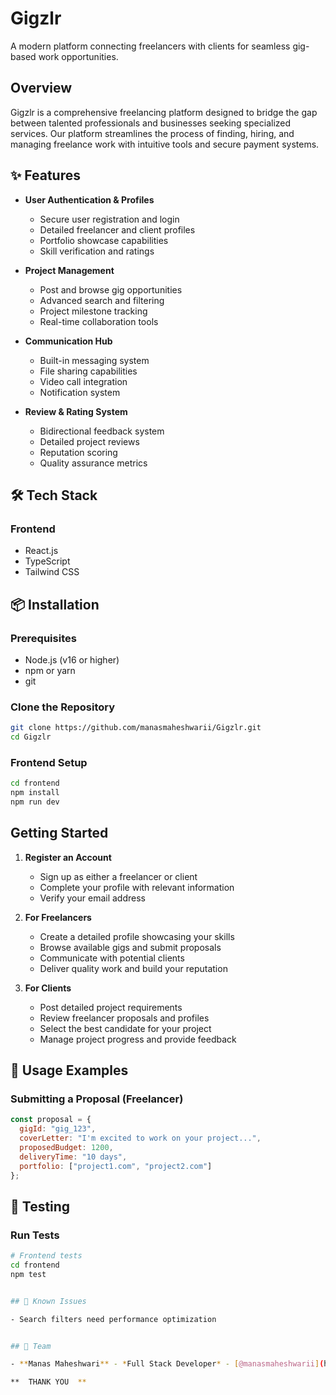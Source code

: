 # Gigzlr

A modern platform connecting freelancers with clients for seamless gig-based work opportunities.

##  Overview

Gigzlr is a comprehensive freelancing platform designed to bridge the gap between talented professionals and businesses seeking specialized services. Our platform streamlines the process of finding, hiring, and managing freelance work with intuitive tools and secure payment systems.

## ✨ Features

- **User Authentication & Profiles**
  - Secure user registration and login
  - Detailed freelancer and client profiles
  - Portfolio showcase capabilities
  - Skill verification and ratings

- **Project Management**
  - Post and browse gig opportunities
  - Advanced search and filtering
  - Project milestone tracking
  - Real-time collaboration tools

- **Communication Hub**
  - Built-in messaging system
  - File sharing capabilities
  - Video call integration
  - Notification system

- **Review & Rating System**
  - Bidirectional feedback system
  - Detailed project reviews
  - Reputation scoring
  - Quality assurance metrics

## 🛠️ Tech Stack

### Frontend
- React.js 
- TypeScript
- Tailwind CSS


## 📦 Installation

### Prerequisites
- Node.js (v16 or higher)
- npm or yarn
- git

### Clone the Repository
```bash
git clone https://github.com/manasmaheshwarii/Gigzlr.git
cd Gigzlr
```

### Frontend Setup
```bash
cd frontend
npm install
npm run dev
```


##  Getting Started

1. **Register an Account**
   - Sign up as either a freelancer or client
   - Complete your profile with relevant information
   - Verify your email address

2. **For Freelancers**
   - Create a detailed profile showcasing your skills
   - Browse available gigs and submit proposals
   - Communicate with potential clients
   - Deliver quality work and build your reputation

3. **For Clients**
   - Post detailed project requirements
   - Review freelancer proposals and profiles
   - Select the best candidate for your project
   - Manage project progress and provide feedback

## 📱 Usage Examples


### Submitting a Proposal (Freelancer)
```javascript
const proposal = {
  gigId: "gig_123",
  coverLetter: "I'm excited to work on your project...",
  proposedBudget: 1200,
  deliveryTime: "10 days",
  portfolio: ["project1.com", "project2.com"]
};
```

## 🧪 Testing

### Run Tests
```bash
# Frontend tests
cd frontend
npm test


## 🐛 Known Issues

- Search filters need performance optimization


## 👥 Team

- **Manas Maheshwari** - *Full Stack Developer* - [@manasmaheshwarii](https://github.com/manasmaheshwarii)

**  THANK YOU  **
